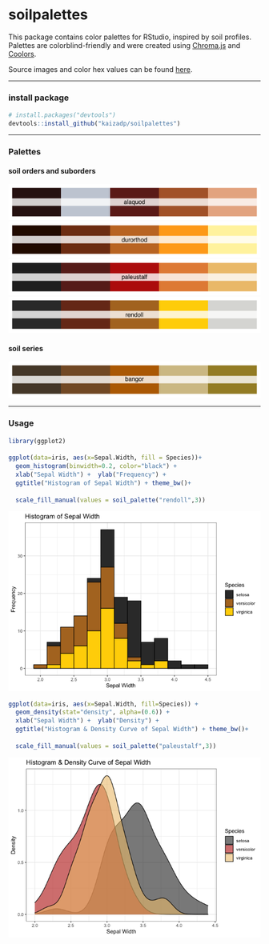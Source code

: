 soilpalettes
================

This package contains color palettes for RStudio, inspired by soil
profiles.  
Palettes are colorblind-friendly and were created using
[Chroma.js](https://gka.github.io/palettes/) and
[Coolors](https://coolors.co).

Source images and color hex values can be found
[here](https://github.com/kaizadp/soilpalettes/blob/master/images.md).

-----

### install package

``` r
# install.packages("devtools") 
devtools::install_github("kaizadp/soilpalettes")
```

-----

### Palettes

#### soil orders and suborders

![](readme_files/figure-gfm/orders-1.png)<!-- -->![](readme_files/figure-gfm/orders-2.png)<!-- -->![](readme_files/figure-gfm/orders-3.png)<!-- -->![](readme_files/figure-gfm/orders-4.png)<!-- -->

#### soil series

![](readme_files/figure-gfm/series-1.png)<!-- -->

-----

### Usage

``` r
library(ggplot2)

ggplot(data=iris, aes(x=Sepal.Width, fill = Species))+
  geom_histogram(binwidth=0.2, color="black") + 
  xlab("Sepal Width") +  ylab("Frequency") + 
  ggtitle("Histogram of Sepal Width") + theme_bw()+
  
  scale_fill_manual(values = soil_palette("rendoll",3))
```

![](readme_files/figure-gfm/usage1-1.png)<!-- -->

``` r
ggplot(data=iris, aes(x=Sepal.Width, fill=Species)) + 
  geom_density(stat="density", alpha=(0.6)) +
  xlab("Sepal Width") +  ylab("Density") + 
  ggtitle("Histogram & Density Curve of Sepal Width") + theme_bw()+
  
  scale_fill_manual(values = soil_palette("paleustalf",3))
```

![](readme_files/figure-gfm/usage2-1.png)<!-- -->
